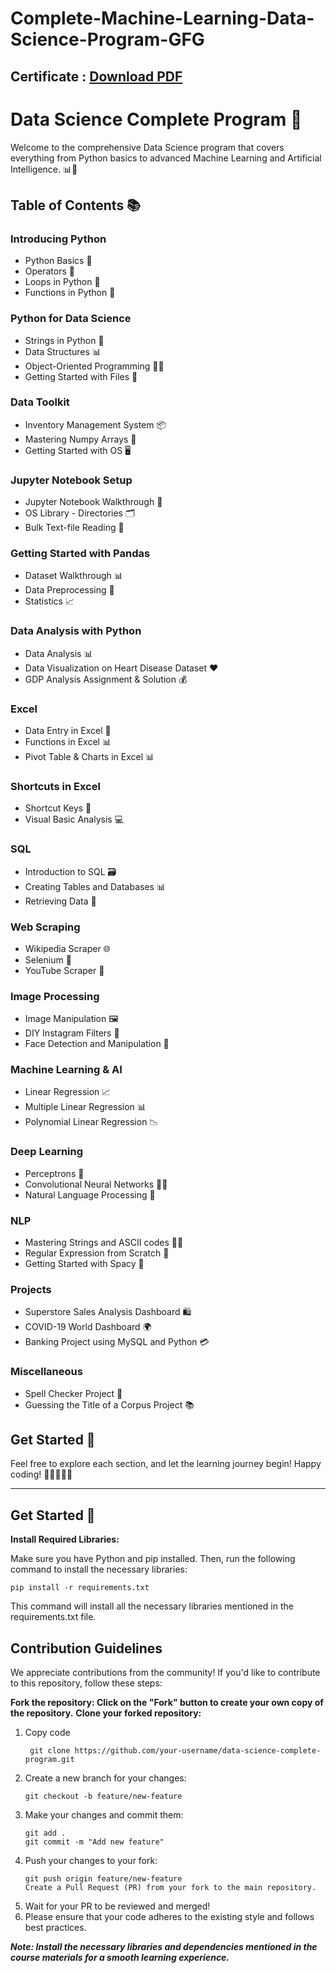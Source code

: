 # Complete-Machine-Learning-Data-Science-Program-GFG
## Certificate : [Download PDF](https://media.geeksforgeeks.org/courses/certificates/9c0c8535e9158b182465a6fd42a5d2b8.pdf)
# Data Science Complete Program 🚀

Welcome to the comprehensive Data Science program that covers everything from Python basics to advanced Machine Learning and Artificial Intelligence. 📊🤖

## Table of Contents 📚

### **Introducing Python**
- Python Basics 🐍
- Operators 🎲
- Loops in Python 🔁
- Functions in Python 📝

### **Python for Data Science**
- Strings in Python 🧵
- Data Structures 📊
- Object-Oriented Programming 🧑‍💻
- Getting Started with Files 📂

### **Data Toolkit**
- Inventory Management System 📦
- Mastering Numpy Arrays 🧮
- Getting Started with OS 🖥️

### **Jupyter Notebook Setup**
- Jupyter Notebook Walkthrough 📓
- OS Library - Directories 🗂️
- Bulk Text-file Reading 📄

### **Getting Started with Pandas**
- Dataset Walkthrough 📊
- Data Preprocessing 🔄
- Statistics 📈

### **Data Analysis with Python**
- Data Analysis 📊
- Data Visualization on Heart Disease Dataset ❤️
- GDP Analysis Assignment & Solution 💰

### **Excel**
- Data Entry in Excel 📝
- Functions in Excel 📊
- Pivot Table & Charts in Excel 📊

### **Shortcuts in Excel**
- Shortcut Keys 🎹
- Visual Basic Analysis 💻

### **SQL**
- Introduction to SQL 🗃️
- Creating Tables and Databases 📊
- Retrieving Data 🔄

### **Web Scraping**
- Wikipedia Scraper 🌐
- Selenium 🤖
- YouTube Scraper 🎥

### **Image Processing**
- Image Manipulation 🖼️
- DIY Instagram Filters 📸
- Face Detection and Manipulation 👤

### **Machine Learning & AI**
- Linear Regression 📈
- Multiple Linear Regression 📊
- Polynomial Linear Regression 📉

### **Deep Learning**
- Perceptrons 🧠
- Convolutional Neural Networks 🧠🌐
- Natural Language Processing 📜

### **NLP**
- Mastering Strings and ASCII codes 🧑‍💻
- Regular Expression from Scratch 🧐
- Getting Started with Spacy 🚀

### **Projects**
- Superstore Sales Analysis Dashboard 🛍️
- COVID-19 World Dashboard 🌍
- Banking Project using MySQL and Python 💳

### **Miscellaneous**
- Spell Checker Project 📝
- Guessing the Title of a Corpus Project 📚

## Get Started 🚀

Feel free to explore each section, and let the learning journey begin! Happy coding! 🌟👩‍💻👨‍💻

---


## Get Started 🚀

**Install Required Libraries:**

   Make sure you have Python and pip installed. Then, run the following command to install the necessary libraries:
   
    pip install -r requirements.txt
   This command will install all the necessary libraries mentioned in the requirements.txt file.

## Contribution Guidelines
We appreciate contributions from the community! If you'd like to contribute to this repository, follow these steps:

**Fork the repository: Click on the "Fork" button to create your own copy of the repository.**
**Clone your forked repository:**
1. Copy code
   ```bash:
    git clone https://github.com/your-username/data-science-complete-program.git
2. Create a new branch for your changes:
   ```bash:
   git checkout -b feature/new-feature
3. Make your changes and commit them:
   ```bash:
   git add .
   git commit -m "Add new feature"  
4. Push your changes to your fork:
   ```bash:
   git push origin feature/new-feature
   Create a Pull Request (PR) from your fork to the main repository.
5. Wait for your PR to be reviewed and merged!
6. Please ensure that your code adheres to the existing style and follows best practices.

***Note: Install the necessary libraries and dependencies mentioned in the course materials for a smooth learning experience.***
